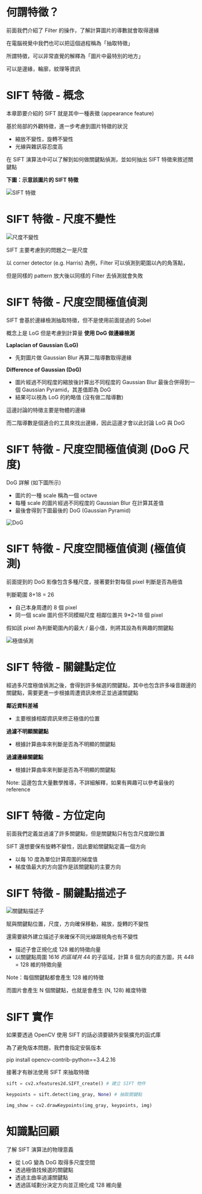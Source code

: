 <h1>何謂特徵？</h1>

前面我們介紹了 Filter 的操作，了解計算圖片的導數就會取得邊緣

在電腦視覺中我們也可以把這個過程稱為「抽取特徵」


所謂特徵，可以非常直覺的解釋為「圖片中最特別的地方」

可以是邊緣，輪廓，紋理等資訊

<h1>SIFT 特徵 - 概念</h1>

本章節要介紹的 SIFT 就是其中一種表徵 (appearance feature)

基於局部的外觀特徵，進一步考慮到圖片特徵的狀況

* 縮放不變性，旋轉不變性
* 光線與雜訊容忍度高


在 SIFT 演算法中可以了解到如何做關鍵點偵測，並如何抽出 SIFT 特徵來敘述關鍵點

**下圖：示意該圖片的 SIFT 特徵**

![SIFT 特徵](repo/image/1596169294364.png)

<h1>SIFT 特徵 - 尺度不變性</h1>

![尺度不變性](repo/image/1596169349105.png)

SIFT 主要考慮到的問題之一是尺度

以 corner detector (e.g. Harris) 為例，Filter 可以偵測到範圍以內的角落點，

但是同樣的 pattern 放大後以同樣的 Filter 去偵測就會失敗

<h1>SIFT 特徵 - 尺度空間極值偵測</h1>

SIFT 會基於邊緣檢測抽取特徵，但不是使用前面提過的 Sobel

概念上是 LoG 但是考慮到計算量 __使用 DoG 做邊緣檢測__


**Laplacian of Gaussian (LoG)**

* 先對圖片做 Gaussian Blur 再算二階導數取得邊緣

**Difference of Gaussian (DoG)**

* 圖片經過不同程度的縮放後計算出不同程度的 Gaussian Blur 最後合併得到一個 Gaussian Pyramid，其差值即為 DoG
* 結果可以視為 LoG 的約略值 (沒有做二階導數)

這邊討論的特徵主要是物體的邊緣

而二階導數是個適合的工具來找出邊緣，因此這邊才會以此討論 LoG 與 DoG

<h1>SIFT 特徵 - 尺度空間極值偵測 (DoG 尺度)</h1>

DoG 詳解 (如下圖所示)

* 圖片的一種 scale 稱為一個 octave
* 每種 scale 的圖片經過不同程度的 Gaussian Blur 在計算其差值
* 最後會得到下圖最後的 DoG (Gaussian Pyramid)

![DoG](repo/image/1596169647324.png)

<h1>SIFT 特徵 - 尺度空間極值偵測 (極值偵測)</h1>

前面提到的 DoG 影像包含多種尺度，接著要針對每個 pixel 判斷是否為極值

判斷範圍 8+18 = 26

* 自己本身周遭的 8 個 pixel
* 同一個 scale 圖片但不同模糊尺度 相鄰位置共 9*2=18 個 pixel

假如該 pixel 為判斷範圍內的最大 / 最小值，則將其設為有興趣的關鍵點

![極值偵測](repo/image/1596169975051.png)

<h1>SIFT 特徵 - 關鍵點定位</h1>

經過多尺度極值偵測之後，會得到許多候選的關鍵點，其中也包含許多噪音跟邊的關鍵點，需要更進一步根據周遭資訊來修正並過濾關鍵點


**鄰近資料差補**

* 主要根據相鄰資訊來修正極值的位置

**過濾不明顯關鍵點**

* 根據計算曲率來判斷是否為不明顯的關鍵點

**過濾邊緣關鍵點**

* 根據計算曲率來判斷是否為不明顯的關鍵點


Note: 這邊包含大量數學推導，不詳細解釋，如果有興趣可以參考最後的 reference

<h1>SIFT 特徵 - 方位定向</h1>

前面我們定義並過濾了許多關鍵點，但是關鍵點只有包含尺度跟位置

SIFT 還想要保有旋轉不變性，因此要給關鍵點定義一個方向

* 以每 10 度為單位計算周圍的梯度值
* 梯度值最大的方向當作是該關鍵點的主要方向

<h1>SIFT 特徵 - 關鍵點描述子</h1>

![關鍵點描述子](repo/image/1596170310439.png)

賦與關鍵點位置，尺度，方向確保移動，縮放，旋轉的不變性

還需要額外建立描述子來確保不同光線跟視角也有不變性

* 描述子會正規化成 128 維的特徵向量
* 以關鍵點周圍 16*16 的區域共 4*4 的子區域，計算 8 個方向的直方圖，共 4*4*8 = 128 維的特徵向量

Note：每個關鍵點都會產生 128 維的特徵

而圖片會產生 N 個關鍵點，也就是會產生 (N, 128) 維度特徵

<h1>SIFT 實作</h1>

如果要透過 OpenCV 使用 SIFT 的話必須要額外安裝擴充的函式庫

為了避免版本問題，我們會指定安裝版本

pip install opencv-contrib-python==3.4.2.16

接著才有辦法使用 SIFT 來抽取特徵

```python
sift = cv2.xfeatures2d.SIFT_create() # 建立 SIFT 物件

keypoints = sift.detect(img_gray, None) # 抽取關鍵點

img_show = cv2.drawKeypoints(img_gray, keypoints, img)
```

<h1>知識點回顧</h1>

了解 SIFT 演算法的物理意義

* 從 LoG 變為 DoG 取得多尺度空間
* 透過極值找候選的關鍵點
* 透過主曲率過濾關鍵點
* 透過區域劃分決定方向並正規化成 128 維向量

